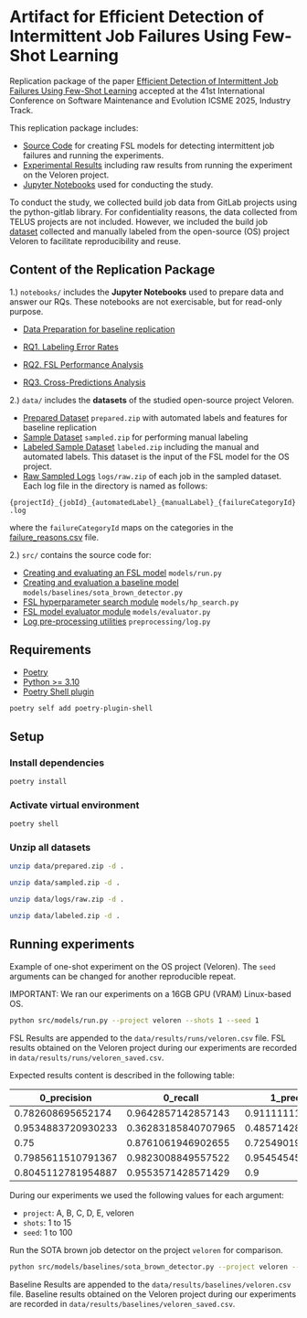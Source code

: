 # Artifact for Efficient Detection of Intermittent Job Failures Using Few-Shot Learning

Replication package of the paper [Efficient Detection of Intermittent Job Failures Using Few-Shot Learning](https://arxiv.org/abs/2507.04173) accepted at the 41st International Conference on Software Maintenance and Evolution ICSME 2025, Industry Track.

This replication package includes:

* [Source Code](src/models/) for creating FSL models for detecting intermittent job failures and running the experiments.
* [Experimental Results](data/results/) including raw results from running the experiment on the Veloren project.
* [Jupyter Notebooks](notebooks/) used for conducting the study.

To conduct the study, we collected build job data from GitLab projects using the python-gitlab library. For confidentiality reasons, the data collected from TELUS projects are not included. However, we included the build job [dataset](data/labeled.zip) collected and manually labeled from the open-source (OS) project Veloren to facilitate reproducibility and reuse.

## Content of the Replication Package

1.) `notebooks/` includes the **Jupyter Notebooks** used to prepare data and answer our RQs. These notebooks are not exercisable, but for read-only purpose.

* [Data Preparation for baseline replication](notebooks/data_preparation.ipynb)

* [RQ1. Labeling Error Rates](notebooks/RQ1_labeling_error.ipynb)
* [RQ2. FSL Performance Analysis](notebooks/RQ2_fsl_evaluation.ipynb)
* [RQ3. Cross-Predictions Analysis](notebooks/RQ3_fsl_cross_project.ipynb)

2.) `data/` includes the **datasets** of the studied open-source project Veloren.

* [Prepared Dataset](data/prepared.zip) `prepared.zip` with automated labels and features for baseline replication
* [Sample Dataset](data/sampled.zip) `sampled.zip` for performing manual labeling
* [Labeled Sample Dataset](data/labeled.zip) `labeled.zip` including the manual and automated labels. This dataset is the input of the FSL model for the OS project.
* [Raw Sampled Logs](data/logs/raw.zip) `logs/raw.zip` of each job in the sampled dataset. Each log file in the directory is named as follows:

`{projectId}_{jobId}_{automatedLabel}_{manualLabel}_{failureCategoryId}.log`

where the `failureCategoryId` maps on the categories in the [failure_reasons.csv](data/results/failure_reasons.csv) file.

2.) `src/` contains the source code for:

* [Creating and evaluating an FSL model](src/models/run.py) `models/run.py`
* [Creating and evaluation a baseline model](src/models/baselines/sota_brown_detector.py) `models/baselines/sota_brown_detector.py`
* [FSL hyperparameter search module](src/models/hp_search.py) `models/hp_search.py`
* [FSL model evaluator module](src/models/evaluator.py) `models/evaluator.py`
* [Log pre-processing utilities](src/preprocessing/) `preprocessing/log.py`

## Requirements

* [Poetry](https://python-poetry.org/docs/)
* [Python >= 3.10](https://www.python.org/downloads/)
* [Poetry Shell plugin](https://github.com/python-poetry/poetry-plugin-shell)

```sh
poetry self add poetry-plugin-shell
```

## Setup

### Install dependencies

```sh
poetry install
```

### Activate virtual environment

```sh
poetry shell
```

### Unzip all datasets

```sh
unzip data/prepared.zip -d .
```

```sh
unzip data/sampled.zip -d .
```

```sh
unzip data/logs/raw.zip -d .
```

```sh
unzip data/labeled.zip -d .
```

## Running experiments

Example of one-shot experiment on the OS project (Veloren). The `seed` arguments can be changed for another reproducible repeat.

IMPORTANT: We ran our experiments on a 16GB GPU (VRAM) Linux-based OS.

```sh
python src/models/run.py --project veloren --shots 1 --seed 1
```

FSL Results are appended to the `data/results/runs/veloren.csv` file. FSL results obtained on the Veloren project during our experiments are recorded in `data/results/runs/veloren_saved.csv`.

Expected results content is described in the following table:

|0_precision       |0_recall           |1_precision       |1_recall|1_f1_score        |random_seed       |num_shots         |training_time|
|------------------|-------------------|------------------|--------|------------------|------------------|------------------|-------------|
|0.782608695652174 |0.9642857142857143 |0.9111111111111111|0.5774647887323944|0.7068965517241379|1                 |1                 |0.4177382302004844|
|0.9534883720930233|0.36283185840707965|0.4857142857142857|0.9714285714285714|0.6476190476190476|4                 |1                 |0.7450696988962591|
|0.75              |0.8761061946902655 |0.7254901960784313|0.5285714285714286|0.6115702479338843|2                 |1                 |0.5001221669372171|
|0.7985611510791367|0.9823008849557522 |0.9545454545454546|0.6     |0.7368421052631579|3                 |1                 |0.4844527270179242|
|0.8045112781954887|0.9553571428571429 |0.9               |0.6338028169014085|0.743801652892562 |5                 |1                 |0.39875594596378505|

During our experiments we used the following values for each argument:

* `project`: A, B, C, D, E, veloren
* `shots`: 1 to 15
* `seed`: 1 to 100

Run the SOTA brown job detector on the project `veloren` for comparison.

```sh
python src/models/baselines/sota_brown_detector.py --project veloren --seed 1
```

Baseline Results are appended to the `data/results/baselines/veloren.csv` file. Baseline results obtained on the Veloren project during our experiments are recorded in `data/results/baselines/veloren_saved.csv`.
